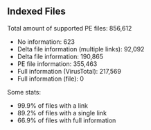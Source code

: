 ## Indexed Files

<!--FileStats-->
Total amount of supported PE files: 856,612

* No information: 623
* Delta file information (multiple links): 92,092
* Delta file information: 190,865
* PE file information: 355,463
* Full information (VirusTotal): 217,569
* Full information (file): 0

Some stats:

* 99.9% of files with a link
* 89.2% of files with a single link
* 66.9% of files with full information
<!--/FileStats-->
